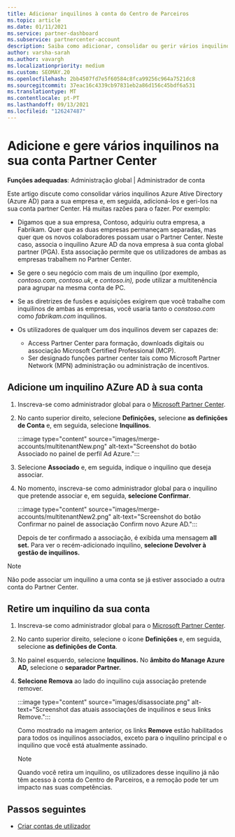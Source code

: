 ```yaml
---
title: Adicionar inquilinos à conta do Centro de Parceiros
ms.topic: article
ms.date: 01/11/2021
ms.service: partner-dashboard
ms.subservice: partnercenter-account
description: Saiba como adicionar, consolidar ou gerir vários inquilinos AZure AD na sua conta partner Center, e saiba por que quer fazê-lo.
author: varsha-sarah
ms.author: vavargh
ms.localizationpriority: medium
ms.custom: SEOMAY.20
ms.openlocfilehash: 2bb4507fd7e5f60584c8fca99256c964a7521dc8
ms.sourcegitcommit: 37eac16c4339cb97831eb2a86d156c45bdf6a531
ms.translationtype: MT
ms.contentlocale: pt-PT
ms.lasthandoff: 09/13/2021
ms.locfileid: "126247487"
---
```

# <a name="add-and-manage-multiple-tenants-in-your-partner-center-account"></a>Adicione e gere vários inquilinos na sua conta Partner Center


**Funções adequadas**: Administração global | Administrador de conta

Este artigo discute como consolidar vários inquilinos Azure Ative Directory (Azure AD) para a sua empresa e, em seguida, adicioná-los e geri-los na sua conta partner Center. Há muitas razões para o fazer. Por exemplo:

- Digamos que a sua empresa, Contoso, adquiriu outra empresa, a Fabrikam. Quer que as duas empresas permaneçam separadas, mas quer que os novos colaboradores possam usar o Partner Center. Neste caso, associa o inquilino Azure AD da nova empresa à sua conta global partner (PGA). Esta associação permite que os utilizadores de ambas as empresas trabalhem no Partner Center.

- Se gere o seu negócio com mais de um inquilino (por exemplo, *contoso.com*, *contoso.uk*, e *contoso.in),* pode utilizar a multitenência para agrupar na mesma conta de PC.

- Se as diretrizes de fusões e aquisições exigirem que você trabalhe com inquilinos de ambas as empresas, você usaria tanto o *constoso.com* como *fabrikam.com* inquilinos.

- Os utilizadores de qualquer um dos inquilinos devem ser capazes de:
    * Access Partner Center para formação, downloads digitais ou associação Microsoft Certified Professional (MCP).
    * Ser designado funções partner center tais como Microsoft Partner Network (MPN) administração ou administração de incentivos.

## <a name="add-an-azure-ad-tenant-to-your-account"></a>Adicione um inquilino AZure AD à sua conta

1. Inscreva-se como administrador global para o [Microsoft Partner Center](https://partner.microsoft.com/dashboard).

1. No canto superior direito, selecione **Definições,** selecione **as definições de Conta** e, em seguida, selecione **Inquilinos**.
 
   :::image type="content" source="images/merge-accounts/multitenantNew.png" alt-text="Screenshot do botão Associado no painel de perfil Ad Azure."::: 

1. Selecione **Associado** e, em seguida, indique o inquilino que deseja associar.

1. No momento, inscreva-se como administrador global para o inquilino que pretende associar e, em seguida, **selecione Confirmar**. 

   :::image type="content" source="images/merge-accounts/multitenantNew2.png" alt-text="Screenshot do botão Confirmar no painel de associação Confirm novo Azure AD."::: 

   Depois de ter confirmado a associação, é exibida uma mensagem **all set.** Para ver o recém-adicionado inquilino, **selecione Devolver à gestão de inquilinos.** 
 
>[!NOTE]
>Não pode associar um inquilino a uma conta se já estiver associado a outra conta do Partner Center.


## <a name="remove-a-tenant-from-your-account"></a>Retire um inquilino da sua conta
 
1. Inscreva-se como administrador global para o [Microsoft Partner Center](https://partner.microsoft.com/dashboard).

1. No canto superior direito, selecione o ícone **Definições** e, em seguida, selecione **as definições de Conta**.

1. No painel esquerdo, selecione **Inquilinos.** No **âmbito do Manage Azure AD,** selecione o **separador Partner.**
 
1. **Selecione Remova** ao lado do inquilino cuja associação pretende remover.

   :::image type="content" source="images/disassociate.png" alt-text="Screenshot das atuais associações de inquilinos e seus links Remove.":::

   Como mostrado na imagem anterior, os links **Remove** estão habilitados para todos os inquilinos associados, exceto para o inquilino principal e o inquilino que você está atualmente assinado. 

   > [!NOTE]   
   > Quando você retira um inquilino, os utilizadores desse inquilino já não têm acesso à conta do Centro de Parceiros, e a remoção pode ter um impacto nas suas competências. 

## <a name="next-steps"></a>Passos seguintes

- [Criar contas de utilizador](create-user-accounts-and-set-permissions.md)







